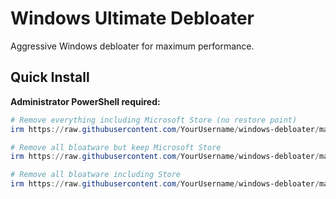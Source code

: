 # Windows Ultimate Debloater

Aggressive Windows debloater for maximum performance.

## Quick Install

**Administrator PowerShell required:**

```powershell
# Remove everything including Microsoft Store (no restore point)
irm https://raw.githubusercontent.com/YourUsername/windows-debloater/main/windows-debloater.ps1 | iex -RemoveStore -NoRestorePoint

# Remove all bloatware but keep Microsoft Store
irm https://raw.githubusercontent.com/YourUsername/windows-debloater/main/windows-debloater.ps1 | iex

# Remove all bloatware including Store
irm https://raw.githubusercontent.com/YourUsername/windows-debloater/main/windows-debloater.ps1 | iex -RemoveStore
